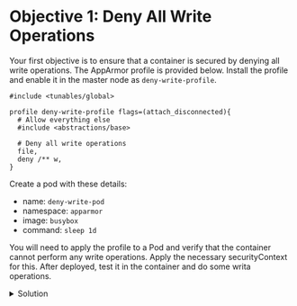 # Objective 1: Deny All Write Operations

Your first objective is to ensure that a container is secured by denying all write operations. The AppArmor profile is provided below. Install the profile and enable it in the master node as `deny-write-profile`.

```
#include <tunables/global>

profile deny-write-profile flags=(attach_disconnected){
  # Allow everything else
  #include <abstractions/base>

  # Deny all write operations
  file,
  deny /** w,
}
```

Create a pod with these details:

* name: `deny-write-pod`
* namespace: `apparmor`
* image: `busybox`
* command: `sleep 1d`

You will need to apply the profile to a Pod and verify that the container cannot perform any write operations. Apply the necessary securityContext for this. After deployed, test it in the container and do some writa operations.


<details>
  <summary>Solution</summary>

1. **Apply the apparmor profile**:

    ```bash
    sudo tee /etc/apparmor.d/deny-write-profile <<EOF
    #include <tunables/global>

    profile deny-write-profile flags=(attach_disconnected){
      #include <abstractions/base>

      # Deny all write operations
      file,
      deny /** w,
    }
    EOF
    ```{{copy}}
2. **Load the apparmor profile**:

    ```bash
    sudo apparmor_parser -r /etc/apparmor.d/deny-write-profile
    ```{{copy}}

3. **Create the Pod Manifest**:
    ```yaml
    apiVersion: v1
    kind: Pod
    metadata:
      name: deny-write-pod
      namespace: apparmor
    spec:
      securityContext:
        appArmorProfile:
          type: Localhost
          localhostProfile: deny-write-profile
      containers:
      - name: deny-write-container
        image: busybox
        command: ["sh", "-c", "sleep 1d"]

4. **Test the apparmor profile**:
    ```bash
    kubectl exec -n apparmor pods/deny-write-pod -- touch /test.txt
    ```{{copy}}

</details>
